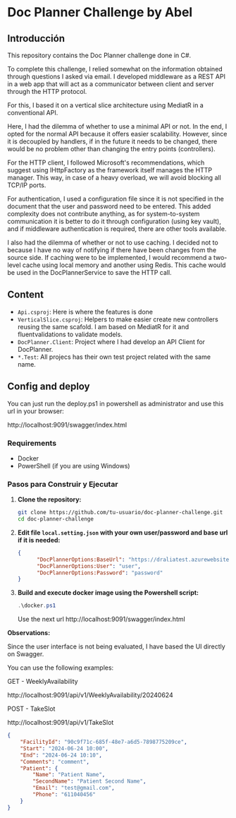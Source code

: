 # Doc Planner Challenge by Abel

## Introducción

This repository contains the Doc Planner challenge done in C#.

To complete this challenge, I relied somewhat on the information obtained through questions I asked via email. I developed middleware as a REST API in a web app that will act as a communicator between client and server through the HTTP protocol.

For this, I based it on a vertical slice architecture using MediatR in a conventional API.

Here, I had the dilemma of whether to use a minimal API or not. In the end, I opted for the normal API because it offers easier scalability. However, since it is decoupled by handlers, if in the future it needs to be changed, there would be no problem other than changing the entry points (controllers).

For the HTTP client, I followed Microsoft's recommendations, which suggest using IHttpFactory as the framework itself manages the HTTP manager. This way, in case of a heavy overload, we will avoid blocking all TCP/IP ports.

For authentication, I used a configuration file since it is not specified in the document that the user and password need to be entered. This added complexity does not contribute anything, as for system-to-system communication it is better to do it through configuration (using key vault), and if middleware authentication is required, there are other tools available.

I also had the dilemma of whether or not to use caching. I decided not to because I have no way of notifying if there have been changes from the source side. If caching were to be implemented, I would recommend a two-level cache using local memory and another using Redis. This cache would be used in the DocPlannerService to save the HTTP call.

## Content 

- `Api.csproj`: Here is where the features is done
- `VerticalSlice.csproj`: Helpers to make easier create new controllers reusing the same scafold. I am based on MediatR for it and fluentvalidations to validate models.
- `DocPlanner.Client`: Project where I had develop an API Client for DocPlanner.
- `*.Test`: All projecs has their own test project related with the same name. 
## Config and deploy

You can just run the deploy.ps1 in powershell as administrator and use this url in your browser:

http://localhost:9091/swagger/index.html

### Requirements

- Docker
- PowerShell (if you are using Windows)

### Pasos para Construir y Ejecutar

1. **Clone the repository:**

    ```sh
    git clone https://github.com/tu-usuario/doc-planner-challenge.git
    cd doc-planner-challenge
    ```

2. **Edit file `local.setting.json` with your own user/password and base url if it is needed:**

    ```json
    {
          "DocPlannerOptions:BaseUrl": "https://draliatest.azurewebsites.net",
          "DocPlannerOptions:User": "user",
          "DocPlannerOptions:Password": "password"
    }


3. **Build and execute docker image using the Powershell script:**

    ```ps1
    .\docker.ps1
    ```
    Use the next url
http://localhost:9091/swagger/index.html

**Observations:**


Since the user interface is not being evaluated, I have based the UI directly on Swagger.

You can use the following examples:

GET - WeeklyAvailability

http://localhost:9091/api/v1/WeeklyAvailability/20240624

POST - TakeSlot

http://localhost:9091/api/v1/TakeSlot

```json
{
    "FacilityId": "90c9f71c-685f-48e7-a6d5-7898775209ce",
    "Start": "2024-06-24 10:00",
    "End": "2024-06-24 10:10",
    "Comments": "comment",
    "Patient": {
        "Name": "Patient Name",
        "SecondName": "Patient Second Name",
        "Email": "test@gmail.com",
        "Phone": "611040456"
    }
}



